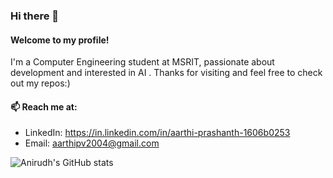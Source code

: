 ### Hi there 👋


#### Welcome to my profile! 
I'm a Computer Engineering student at MSRIT, passionate about development and interested in AI . Thanks for visiting and feel free to check out my repos:)

#### 📫 Reach me at:
- LinkedIn: https://in.linkedin.com/in/aarthi-prashanth-1606b0253
- Email: aarthipv2004@gmail.com

![Anirudh's GitHub stats](https://github-readme-stats.vercel.app/api?username=aarthipv&theme=shadow_green&show_icons=true)

<!--
**aarthipv/aarthipv** is a ✨ _special_ ✨ repository because its `README.md` (this file) appears on your GitHub profile.

Here are some ideas to get you started:

- 🔭 I’m currently working on ...
- 🌱 I’m currently learning ...
- 👯 I’m looking to collaborate on ...
- 🤔 I’m looking for help with ...
- 💬 Ask me about ...
- 📫 How to reach me: ...
- 😄 Pronouns: ...
- ⚡ Fun fact: ...
-->


